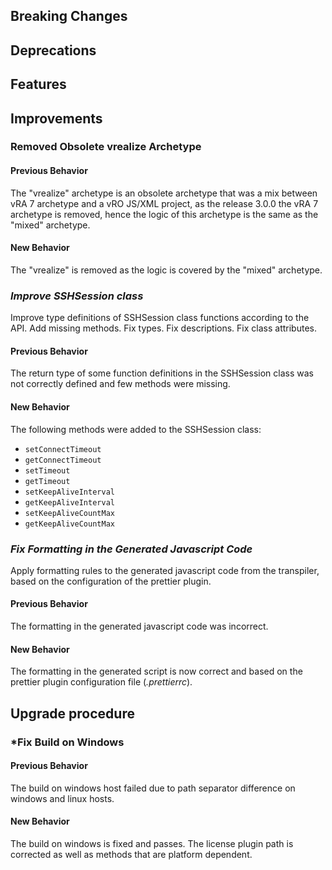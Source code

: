 [//]: # (VERSION_PLACEHOLDER DO NOT DELETE)
[//]: # (Used when working on a new release. Placed together with the Version.md)
[//]: # (Nothing here is optional. If a step must not be performed, it must be said so)
[//]: # (Do not fill the version, it will be done automatically)
[//]: # (Quick Intro to what is the focus of this release)

## Breaking Changes

[//]: # (### *Breaking Change*)
[//]: # (Describe the breaking change AND explain how to resolve it)
[//]: # (You can utilize internal links /e.g. link to the upgrade procedure, link to the improvement|deprecation that introduced this/)

## Deprecations

[//]: # (### *Deprecation*)
[//]: # (Explain what is deprecated and suggest alternatives)

[//]: # (Features -> New Functionality)

## Features

[//]: # (### *Feature Name*)
[//]: # (Describe the feature)
[//]: # (Optional But higlhy recommended Specify *NONE* if missing)
[//]: # (#### Relevant Documentation:)

[//]: # (Improvements -> Bugfixes/hotfixes or general improvements)

## Improvements

[//]: # (### *Improvement Name* )
[//]: # (Talk ONLY regarding the improvement)
[//]: # (Optional But higlhy recommended)
[//]: # (#### Previous Behavior)
[//]: # (Explain how it used to behave, regarding to the change)
[//]: # (Optional But higlhy recommended)
[//]: # (#### New Behavior)
[//]: # (Explain how it behaves now, regarding to the change)
[//]: # (Optional But higlhy recommended Specify *NONE* if missing)
[//]: # (#### Relevant Documentation:)

### Removed Obsolete vrealize Archetype

#### Previous Behavior

The "vrealize" archetype is an obsolete archetype that was a mix between vRA 7 archetype and a vRO JS/XML project, as the release 3.0.0 the vRA 7 archetype is removed, hence the logic of this archetype is the same as the "mixed" archetype.

#### New Behavior

The "vrealize" is removed as the logic is covered by the "mixed" archetype.

### *Improve SSHSession class*

Improve type definitions of SSHSession class functions according to the API. Add missing methods. Fix types. Fix descriptions. Fix class attributes.
  
#### Previous Behavior

The return type of some function definitions in the SSHSession class was not correctly defined and few methods were missing.

#### New Behavior

The following methods were added to the SSHSession class:

- `setConnectTimeout`
- `getConnectTimeout`
- `setTimeout`
- `getTimeout`
- `setKeepAliveInterval`
- `getKeepAliveInterval`
- `setKeepAliveCountMax`
- `getKeepAliveCountMax`

### *Fix Formatting in the Generated Javascript Code*

Apply formatting rules to the generated javascript code from the transpiler, based on the configuration of the prettier plugin.

#### Previous Behavior

The formatting in the generated javascript code was incorrect.

#### New Behavior

The formatting in the generated script is now correct and based on the prettier plugin configuration file (*.prettierrc*).

## Upgrade procedure

[//]: # (Explain in details if something needs to be done)

### *Fix Build on Windows

#### Previous Behavior

The build on windows host failed due to path separator difference on windows and linux hosts.

#### New Behavior

The build on windows is fixed and passes. The license plugin path is corrected as well as methods that are platform dependent.
